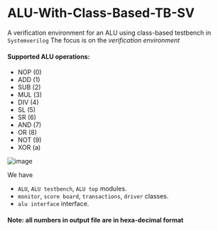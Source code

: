 # ALU-With-Class-Based-TB-SV
A verification environment for an ALU using class-based testbench in `Systemverilog`
The focus is on the *verification environment*

#### Supported ALU operations:
- NOP (0)
- ADD (1)
- SUB (2)
- MUL (3)
- DIV (4)
- SL  (5)
- SR  (6)
- AND (7)
- OR  (8)
- NOT (9)
- XOR (a)

![image](https://user-images.githubusercontent.com/68002137/228682038-42de6d50-ec8f-4082-950b-a1286ccc121a.png)

We have 
- `ALU`, `ALU testbench`, `ALU top` modules.
- `monitor`, `score board`, `transactions`, `driver` classes.
- `alu interface` interface.

#### Note: all numbers in output file are in hexa-decimal format
